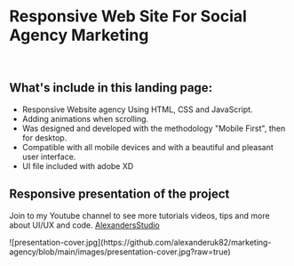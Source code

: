 <h1>Responsive Web Site For Social Agency Marketing</h1><br/>
<h2>What's include in this landing page:</h2>
<ul>
<li>Responsive Website agency  Using HTML, CSS and JavaScript.</li>
<li>Adding animations when scrolling.</li>
<li>Was designed and developed with the methodology "Mobile First", then for desktop.</li>
<li>Compatible with all mobile devices and with a beautiful and pleasant user interface.</li>
<li>UI file included with adobe XD</li>

</ul>
<h2>Responsive presentation of the project</h2>
<p>Join to my Youtube channel to see more tutorials videos, tips and more about UI/UX and code. 
<a href="https://www.youtube.com/c/DesignWeblondon"> AlexandersStudio</a></p>
![presentation-cover.jpg](https://github.com/alexanderuk82/marketing-agency/blob/main/images/presentation-cover.jpg?raw=true)


